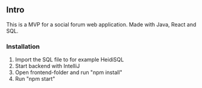 ## Intro
This is a MVP for a social forum web application.
Made with Java, React and SQL.

### Installation
1. Import the SQL file to for example HeidiSQL
2. Start backend with IntelliJ
3. Open frontend-folder and run "npm install"
4. Run "npm start"

